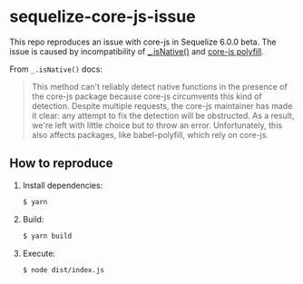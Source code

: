 # sequelize-core-js-issue

This repo reproduces an issue with core-js in Sequelize 6.0.0 beta. The issue is caused by incompatibility of [_.isNative()](https://lodash.com/docs/4.17.15#isNative) and [core-js polyfill](https://github.com/zloirock/core-js).

From `_.isNative()` docs:

> This method can't reliably detect native functions in the presence of the core-js package because core-js circumvents this kind of detection. Despite multiple requests, the core-js maintainer has made it clear: any attempt to fix the detection will be obstructed. As a result, we're left with little choice but to throw an error. Unfortunately, this also affects packages, like babel-polyfill, which rely on core-js.

## How to reproduce

1. Install dependencies:

    ```bash
    $ yarn
    ```
   
2. Build:

    ```bash
    $ yarn build
    ```
   
3. Execute:

    ```bash
    $ node dist/index.js
    ```